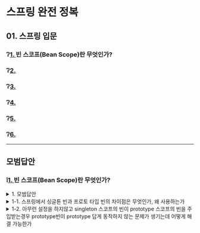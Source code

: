# 스프링 완전 정복

## 01. 스프링 입문

### ❔[1. ](#❕1) 빈 스코프(Bean Scope)란 무엇인가?
### ❔[2. ](#) 
### ❔[3. ](#)
### ❔[4. ](#)
### ❔[5. ](#)
### ❔[6. ](#)

---
## 모범답안

### ❕[1. ](#❔1) 빈 스코프(Bean Scope)란 무엇인가?

<details> <summary>1. 모범답안</summary> <div markdown="1">  


  ```
빈 스코프는 말 그대로 빈이 존재할 수 있는 범위를 뜻한다. 
  ```

  ##### 해설

    스프링은 다음과 같은 다양한 스코프를 지원한다.
    
    싱글톤(Singleton) : 기본 스코프, 스프링 컨테이너의 시작과 종료까지 유지되는 가장 넓은 범위의 스코프
    프로토타입(Prototype) : 스프링 컨테이너는 프로토타입 빈의 생성과 의존관계 주입까지만 관여하고 더는 관리하지 않는 매우 짧은 범위의 스코프
    웹 관련 스코프
    request : 웹 요청이 들어오고 나갈 때까지 유지되는 스코프
    session : 웹 세션이 생성되고 종료될 때까지 유지되는 스코프
    application : 웹의 서블릿 컨텍스트와 같은 범위로 유지되는 스코프






</div> </details>


<details> <summary>1-1. 스프링에서 싱글톤 빈과 프로토 타입 빈의 차이점은 무엇인가, 왜 사용하는가</summary> <div markdown="1">  


  ```
    싱글톤 빈은 스프링 컨테이너에서 오직 하나의 인스턴스만 생성되고,
    이 인스턴스가 애플리케이션 전반에서 공유되는 방식으로 동작한다.
    프로토타입 빈은 매번 새로운 인스턴스가 요청될떄마다 새로운 객체가 생성되는 방식이다.
    
    싱글톤빈을 사용하면 리소스 사용을 최소화하고, 메모리 효율적 관리 가능하며, 상태공유하기 쉽게 만든다.
    프로토타입빈을 사용하면 여러곳에서 사용될때 독립적인 상태를 유지하여, 
    상태가 변하는 컴포넌트 관리에 용이하며, 다중쓰레드 환경에서 동시성문제를 피할 수 있다.
  ```

  ##### 해설

    싱글톤 빈의 사용 이유는 클라이언트에서 요청이 올 때마다 각 로직을 담당하는 오브젝트를
    새로 만들어서 사용한다면 부하가 걸려서버가 감당하기 힘들다 
</div> </details>



<details> <summary>1-2. 아무런 설정을 하지않고 singleton 스코프의 빈이 prototype 스코프의 빈을 주입받는경우 prototype빈이 prototype 답게 동작하지 않는 문제가 생기는데 어떻게 해결 가능한가</summary> <div markdown="1">  


  ```
싱글톤 스코프의 빈이 프로토타입 빈을 주입받으면 
싱글톤의 프로토타입 빈은 매번 바뀌지 않고 같은 빈이 쓰임  

1. @Scope 어노태이션에 proxyMode = ScopedProxyMode.TARGET_CLASS를 이용하는 방법
2. ObjectProvider객체를 사용하는 방법
3. Provider (JSR-330) 사용하는 방법 이 있다.
```

  ##### 해설
    
    @Scope(value = "prototype", proxyMode = ScopedProxyMode.TARGET_CLASS)를 추천한다.
    Provider는 자바 표준이고, 기능이 단순하므로 단위테스트를 만들거나 mock 코드를 만들기는 훨씬 쉬워진다.
    'ObjectProvider', 'JSR330 Provider' 등은 프로토타입 뿐만 아니라 DL이 필요한 경우는 언제든지 사용할 수 있다.
    
     진짜 객체 조회를 꼭 필요한 시점까지 지연처리가 가능하다.

</div> </details>

<br>
